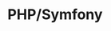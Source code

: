 ---
title: PHP/Symfony
category: developpement
level: Tous niveaux
description: Explorez le développement back-end avec PHP et le framework Symfony pour des applications structurées.
order: 3
--- 